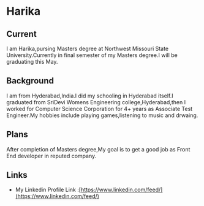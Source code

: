 # Harika


## Current
I am Harika,pursing Masters degree at Northwest Missouri State University.Currently in final semester of my Masters degree.I will be graduating this May.


## Background
I am from Hyderabad,India.I did my schooling in Hyderabad itself.I graduated from SriDevi Womens Engineering college,Hyderabad,then I worked for Computer Science Corporation for 4+ years as Associate Test Engineer.My hobbies include playing games,listening to music and drwaing.

## Plans
After completion of Masters degree,My goal is to get a good job as Front End developer in reputed company.

## Links
- My Linkedin Profile Link :[https://www.linkedin.com/feed/](https://www.linkedin.com/feed/)
